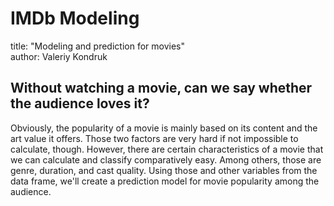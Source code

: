 # IMDb Modeling

title: "Modeling and prediction for movies"  
author: Valeriy Kondruk

## Without watching a movie, can we say whether the audience loves it?

Obviously, the popularity of a movie is mainly based on its content and the art value it offers. Those two factors are very hard if not impossible to calculate, though. However, there are certain characteristics of a movie that we can calculate and classify comparatively easy. Among others, those are genre, duration, and cast quality. Using those and other variables from the data frame, we'll create a prediction model for movie popularity among the audience.
